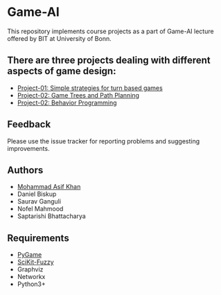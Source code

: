 # Game-AI

This repository implements course projects as a part of Game-AI lecture offered by BIT at University of Bonn.

## There are three projects dealing with different aspects of game design:

* [Project-01: Simple strategies for turn based games](https://gitlab.com/MdAsifKhan/Game-AI/tree/master/project-01)
* [Project-02: Game Trees and Path Planning](https://gitlab.com/MdAsifKhan/Game-AI/tree/master/project-02)
* [Project-02: Behavior Programming](https://gitlab.com/MdAsifKhan/Game-AI/tree/master/project-03)

## Feedback
Please use the issue tracker for reporting problems and suggesting improvements.

## Authors

* [Mohammad Asif Khan](https://sites.google.com/view/mak4086)
* Daniel Biskup
* Saurav Ganguli
* Nofel Mahmood
* Saptarishi Bhattacharya


## Requirements
* [PyGame](https://www.pygame.org/news)
* [SciKit-Fuzzy](https://pythonhosted.org/scikit-fuzzy/)
* Graphviz
* Networkx
* Python3+